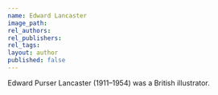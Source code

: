 ```yaml
---
name: Edward Lancaster
image_path:
rel_authors:
rel_publishers:
rel_tags:
layout: author
published: false
---
```


Edward Purser Lancaster (1911–1954) was a British illustrator.
